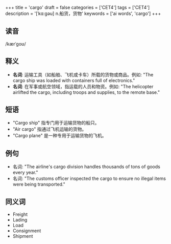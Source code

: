 +++
title = 'cargo'
draft = false
categories = ['CET4']
tags = ['CET4']
description = '[ˈkɑːgəu] n.船货，货物'
keywords = ['ai words', 'cargo']
+++

## 读音
/kærˈɡoʊ/

## 释义
- **名词**: 运输工具（如船舶、飞机或卡车）所载的货物或商品。例如: "The cargo ship was loaded with containers full of electronics."
- **名词**: 在军事或航空领域，指运载的人员和物资。例如: "The helicopter airlifted the cargo, including troops and supplies, to the remote base."

## 短语
- "Cargo ship" 指专门用于运输货物的船只。
- "Air cargo" 指通过飞机运输的货物。
- "Cargo plane" 是一种专用于运输货物的飞机。

## 例句
- 名词: "The airline's cargo division handles thousands of tons of goods every year."
- 名词: "The customs officer inspected the cargo to ensure no illegal items were being transported."

## 同义词
- Freight
- Lading
- Load
- Consignment
- Shipment
